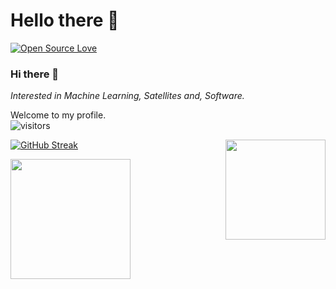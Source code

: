 # Hello there 👋

[![Open Source Love](https://badges.frapsoft.com/os/v1/open-source.svg?v=102)](https://github.com/ellerbrock/open-source-badge/)

### Hi there 👋 



*Interested in Machine Learning, Satellites and, Software.*


Welcome to my profile.<br>
![visitors](https://visitor-badge.laobi.icu/badge?page_id=athy125.athy125)


<img align="right" width="160" height="160" src="https://user-images.githubusercontent.com/90677747/211471004-9e33adfa-d9cb-4497-9857-a608c767bb18.gif">


<!-- [![willianrod's wakatime stats](https://github-readme-stats.vercel.app/api/wakatime?username=athy125)]
  -->
 
 [![GitHub Streak](https://github-readme-streak-stats.herokuapp.com?user=athy125&theme=highcontrast)](https://git.io/streak-stats)
  
  <a><img src="https://github-readme-stats.vercel.app/api/top-langs/?username=athy125&langs_count=6&layout=compact&theme=radical&hide_border=true&exclude_repo=Machine-Learning,AutonomousCar,Online_Python_Learned,ML-Projects," height="192px"/></a>
